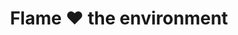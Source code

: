 ---
title: Flame ❤ the environment
sections:
- Largest environmental impacts from SaaS
- Mitigation possibilities
- Flame's policy and promise
- Empowering user tools
- Motivating third parties

order: 2
---